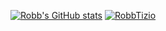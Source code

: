 [![Robb's GitHub stats](https://github-readme-stats.vercel.app/api?username=RiccardoRobb&hide_border=true&theme=radical&bg_color=343c41&show_icons=true&hide_title=true&include_all_commits=true&hide_rank=true)](https://github.com/anuraghazra/github-readme-stats) [ ![RobbTizio](https://www.hackthebox.eu/badge/image/1610312)](https://www.hackthebox.eu/home/users/profile/1610312)
